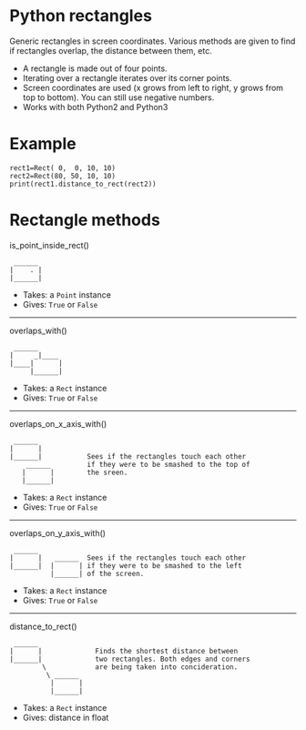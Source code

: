 Python rectangles
=================

Generic rectangles in screen coordinates. Various methods are given to find if rectangles overlap, the distance between them, etc.

* A rectangle is made out of four points.
* Iterating over a rectangle iterates over its corner points.
* Screen coordinates are used (x grows from left to right, y grows from top to bottom). You can still use negative numbers.
* Works with both Python2 and Python3


Example
=================

    rect1=Rect( 0,  0, 10, 10)
    rect2=Rect(80, 50, 10, 10)
    print(rect1.distance_to_rect(rect2))



Rectangle methods
=================

is_point_inside_rect()

     ______
    |    . |
    |______|
    
* Takes: a `Point` instance
* Gives: `True` or `False`
         
------------------------------------------------------------------------

overlaps_with()

     ______
    |     _|____ 
    |____|      |
         |______|

* Takes: a `Rect` instance
* Gives: `True` or `False`
         
------------------------------------------------------------------------

overlaps_on_x_axis_with()

     ______
    |      |           
    |______|           Sees if the rectangles touch each other
        ______         if they were to be smashed to the top of
       |      |        the sreen.
       |______|

* Takes: a `Rect` instance
* Gives: `True` or `False`
         
------------------------------------------------------------------------

overlaps_on_y_axis_with()

     ______
    |      |   ______  Sees if the rectangles touch each other
    |______|  |      | if they were to be smashed to the left 
              |______| of the screen.

* Takes: a `Rect` instance
* Gives: `True` or `False`
         
------------------------------------------------------------------------

distance_to_rect()

     ______
    |      |             Finds the shortest distance between
    |______|             two rectangles. Both edges and corners
            \            are being taken into concideration.
             \ ______    
              |      |
              |______|

* Takes: a `Rect` instance
* Gives: distance in float
              
